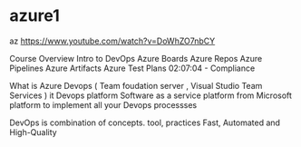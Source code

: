 # azure1
az
https://www.youtube.com/watch?v=DoWhZO7nbCY

Course Overview
Intro to DevOps
     Azure Boards
     Azure Repos
    Azure Pipelines
      Azure Artifacts
   Azure Test Plans
02:07:04 - Compliance








What is Azure Devops ( Team foudation  server , Visual Studio Team  Services ) 
 it Devops platform Software as a  service platform  from Microsoft 
 platform  to implement all your Devops processses 
 
  DevOps is combination  of concepts. tool, practices 
  Fast, Automated and  High-Quality  
